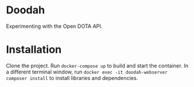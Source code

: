 # Doodah

Experimenting with the Open DOTA API.

# Installation
Clone the project. Run `docker-compose up` to build and start the container. In a different terminal window, run `docker exec -it doodah-webserver composer install` to install libraries and dependencies.
